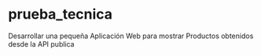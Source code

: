 # prueba_tecnica
Desarrollar una pequeña Aplicación Web para mostrar Productos obtenidos desde la API publica
